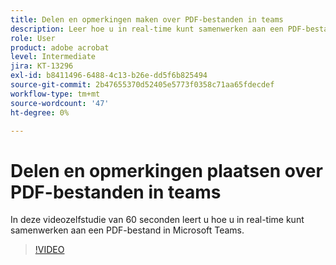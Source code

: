 ```yaml
---
title: Delen en opmerkingen maken over PDF-bestanden in teams
description: Leer hoe u in real-time kunt samenwerken aan een PDF-bestand in Microsoft Teams
role: User
product: adobe acrobat
level: Intermediate
jira: KT-13296
exl-id: b8411496-6488-4c13-b26e-dd5f6b825494
source-git-commit: 2b47655370d52405e5773f0358c71aa65fdecdef
workflow-type: tm+mt
source-wordcount: '47'
ht-degree: 0%

---
```


# Delen en opmerkingen plaatsen over PDF-bestanden in teams

In deze videozelfstudie van 60 seconden leert u hoe u in real-time kunt samenwerken aan een PDF-bestand in Microsoft Teams.

>[!VIDEO](https://video.tv.adobe.com/v/343048?quality=12&learn=on&hidetitle=true)
